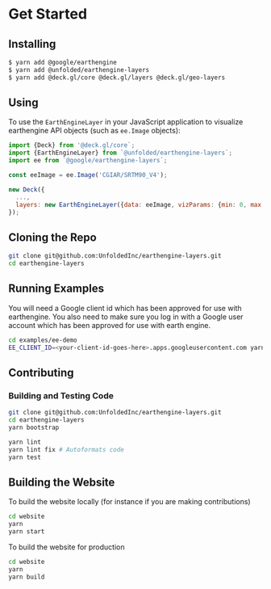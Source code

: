 # Get Started

## Installing

```sh
$ yarn add @google/earthengine
$ yarn add @unfolded/earthengine-layers
$ yarn add @deck.gl/core @deck.gl/layers @deck.gl/geo-layers
```

## Using

To use the `EarthEngineLayer` in your JavaScript application to visualize earthengine API objects (such as `ee.Image` objects):

```js
import {Deck} from '@deck.gl/core`;
import {EarthEngineLayer} from `@unfolded/earthengine-layers`;
import ee from `@google/earthengine-layers`;

const eeImage = ee.Image('CGIAR/SRTM90_V4');

new Deck({
  ...,
  layers: new EarthEngineLayer({data: eeImage, vizParams: {min: 0, max: 255}})
});
```

## Cloning the Repo

```sh
git clone git@github.com:UnfoldedInc/earthengine-layers.git
cd earthengine-layers
```

## Running Examples

You will need a Google client id which has been approved for use with earthengine. You also need to make sure you log in with a Google user account which has been approved for use with earth engine.

```sh
cd examples/ee-demo
EE_CLIENT_ID=<your-client-id-goes-here>.apps.googleusercontent.com yarn start
```

## Contributing

### Building and Testing Code

```sh
git clone git@github.com:UnfoldedInc/earthengine-layers.git
cd earthengine-layers
yarn bootstrap
```

```sh
yarn lint
yarn lint fix # Autoformats code
yarn test
```

## Building the Website

To build the website locally (for instance if you are making contributions)

```sh
cd website
yarn
yarn start
```

To build the website for production

```sh
cd website
yarn
yarn build
```
